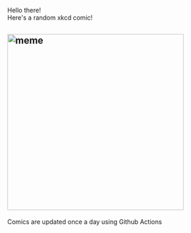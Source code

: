 Hello there! <br>Here's a random xkcd comic!<br>
## <img src="https://imgs.xkcd.com/comics/online_package_tracking.png" alt="meme" width="400"/><br>
Comics are updated once a day using Github Actions